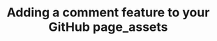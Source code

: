---
title: Adding a comment feature to your GitHub page_assets
tag: Adding-a-comment-feature-to-your-GitHub-page_assets,Posts
---